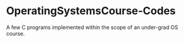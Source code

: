 # OperatingSystemsCourse-Codes

A few C programs implemented within the scope of an under-grad OS course.